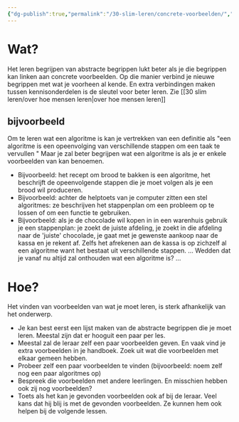 ```yaml
---
{"dg-publish":true,"permalink":"/30-slim-leren/concrete-voorbeelden/","tags":["#topic"],"created":"2025-03-04T18:44:53.127+01:00","updated":"2025-03-21T19:48:34.275+01:00"}
---
```


# Wat?
Het leren begrijpen van abstracte begrippen lukt beter als je die begrippen kan linken aan concrete voorbeelden.  Op die manier verbind je nieuwe begrippen met wat je voorheen al kende.  En extra verbindingen maken tussen kennisonderdelen is de sleutel voor beter leren. Zie [[30 slim leren/over hoe mensen leren\|over hoe mensen leren]]

## bijvoorbeeld
Om te leren wat een algoritme is kan je vertrekken van een definitie als "een algoritme is een opeenvolging van verschillende stappen om een taak te vervullen " 
Maar je zal beter begrijpen wat een algoritme is als je er enkele voorbeelden van kan benoemen.  
- Bijvoorbeeld: het recept om brood te bakken is een algoritme, het beschrijft de opeenvolgende stappen die je moet volgen als je een brood wil produceren. 
- Bijvoorbeeld: achter de helptoets van je computer zitten een stel algoritmes: ze beschrijven het stappenplan om een probleem op te lossen of om een functie te gebruiken. 
- Bijvoorbeeld: als je de chocolade wil kopen in in een warenhuis gebruik je een stappenplan: je zoekt de juiste afdeling, je zoekt in die afdeling naar de 'juiste' chocolade, je gaat met je gewenste aankoop naar de kassa en je rekent af. Zelfs het afrekenen aan de kassa is op zichzelf al een algoritme want het bestaat uit verschillende stappen.
... Wedden dat je vanaf nu altijd zal onthouden wat een algoritme is? ...
# Hoe?
Het vinden van voorbeelden van wat je moet leren, is sterk afhankelijk van het onderwerp.
- Je kan best eerst een lijst maken van de abstracte begrippen die je moet leren. Meestal zijn dat er hooguit een paar per les.
- Meestal zal de leraar zelf een paar voorbeelden geven. En vaak vind je extra voorbeelden in je handboek. Zoek uit wat die voorbeelden met elkaar gemeen hebben.
- Probeer zelf een paar voorbeelden te vinden (bijvoorbeeld: noem zelf nog een paar algoritmes op)
- Bespreek die voorbeelden met andere leerlingen. En misschien hebben ook zij nog voorbeelden? 
- Toets als het kan je gevonden voorbeelden ook af bij de leraar. Veel kans dat hij blij is met de gevonden voorbeelden. Ze kunnen hem ook helpen bij de volgende lessen.
